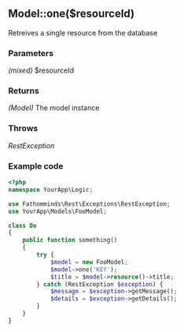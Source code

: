 ## Model::one($resourceId) ##

Retreives a single resource from the database

### Parameters ###

*(mixed)* $resourceId

### Returns ###

*(Model)* The model instance

### Throws ###

*RestException*

### Example code ###

```php
<?php
namespace YourApp\Logic;

use Fathomminds\Rest\Exceptions\RestException;
use YourApp\Models\FooModel;

class Do
{
    public function something()
    {
        try {
            $model = new FooModel;
            $model->one('KEY');
            $title = $model->resource()->title;
        } catch (RestException $exception) {
            $message = $exception->getMessage();
            $details = $exception->getDetails();
        }
    }
}

```

